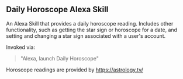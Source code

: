 ## Daily Horoscope Alexa Skill <a id="title"></a>

An Alexa Skill that provides a daily horoscope reading.
Includes other functionality, such as getting the star sign or horoscope for a date, and setting and changing a star sign associated with a user's account.

Invoked via:
> "Alexa, launch Daily Horoscope"

Horoscope readings are provided by https://astrology.tv/
